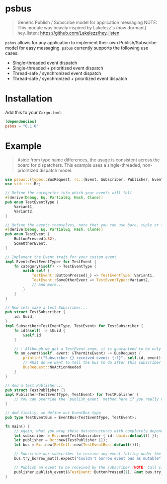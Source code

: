 # psbus
> Generic Publish / Subscribe model for application messaging
> NOTE: This module was heavily inspired by Lakelezz's (now dormant) hey_listen: https://github.com/Lakelezz/hey_listen

`psbus` allows for any application to implement their own Publish/Subscribe model for easy messaging. `psbus` currently supports the following use cases:
* Single-threaded event dispatch
* Single-threaded + prioritized event dispatch
* Thread-safe / synchronized event dispatch
* Thread-safe / synchronized + prioritized event dispatch

# Installation

Add this to your `Cargo.toml`:

```toml
[dependencies]
psbus = "0.1.0"
```

# Example
> Aside from type name differences, the usage is consistent across the board for dispatchers. This example uses a single-threaded, non-prioritized dispatch model.

```rust
use psbus::{types::BusRequest, rc::{Event, Subscriber, Publisher, EventBus}};
use std::rc::Rc;

// Define the categories into which your events will fall
#[derive(Debug, Eq, PartialEq, Hash, Clone)]
pub enum TestEventType {
    Variant1,
    Variant2,
}

// Define the events themselves, note that you can use bare, tuple or struct enums all the same!
#[derive(Debug, Eq, PartialEq, Hash, Clone)]
pub enum TestEvent {
    ButtonPressed(u32),
    SomeOtherEvent,
}

// Implement the Event trait for your custom event
impl Event<TestEventType> for TestEvent {
    fn category(&self) -> TestEventType {
        match self {
            TestEvent::ButtonPressed(_) => TestEventType::Variant1,
            TestEvent::SomeOtherEvent => TestEventType::Variant2,
            // And more...
        }
    }
}

// Now lets make a test Subscriber...
pub struct TestSubscriber {
    id: Uuid,
}
impl Subscriber<TestEventType, TestEvent> for TestSubscriber {
    fn id(&self) -> &Uuid {
        &self.id
    }

    // ! Although we get a TestEvent enum, it is guaranteed to be only of the TestEventType that we are subscribed to
    fn on_event(&self, event: &ThermiteEvent) -> BusRequest {
        println!("Subscriber {} received event: {:?}", self.id, event);
        // What do we want to tell the bus to do after this subscriber is processed? For now, nothing... see crate::types::BusRequest for more actions
        BusRequest::NoActionNeeded
    }
}

// And a test Publisher...
pub struct TestPublisher {}
impl Publisher<TestEventType, TestEvent> for TestPublisher {
    // You can override the `publish_event` method here if you really want to...
}

// And finally, we define our EventBus type
pub type TestEventBus = EventBus<TestEventType, TestEvent>;

fn main() {
    // Again, what you wrap these datastructures with completely depends on your use case.
    let subscriber = Rc::new(TestSubscriber { id: Uuid::default() });
    let publisher = Rc::new(TestPublisher {});
    let bus = Rc::new(RefCell::new(TestEventBus::default()));

    // Subscribe our subscriber to receive any event falling under the `Variant1` category
    bus.try_borrow_mut().expect("Couldn't borrow event bus as mutable").subscribe(&subscriber, TestEventType::Variant1);

    // Publish an event to be received by the subscriber (NOTE: Call site here may vary depending on how you wrap your datastructures)
    publisher.publish_event(&TestEvent::ButtonPressed(1), &mut bus.try_borrow_mut().expect("Couldn't borrow event bus as mutable"));
}
```
